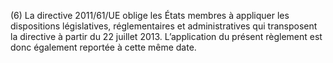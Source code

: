 (6) La directive 2011/61/UE oblige les États membres à appliquer les dispositions législatives, réglementaires et administratives qui transposent la directive à partir du 22 juillet 2013. L’application du présent règlement est donc également reportée à cette même date.